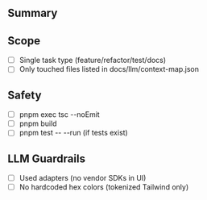 ## Summary

## Scope

- [ ] Single task type (feature/refactor/test/docs)
- [ ] Only touched files listed in docs/llm/context-map.json

## Safety

- [ ] pnpm exec tsc --noEmit
- [ ] pnpm build
- [ ] pnpm test -- --run (if tests exist)

## LLM Guardrails

- [ ] Used adapters (no vendor SDKs in UI)
- [ ] No hardcoded hex colors (tokenized Tailwind only)

